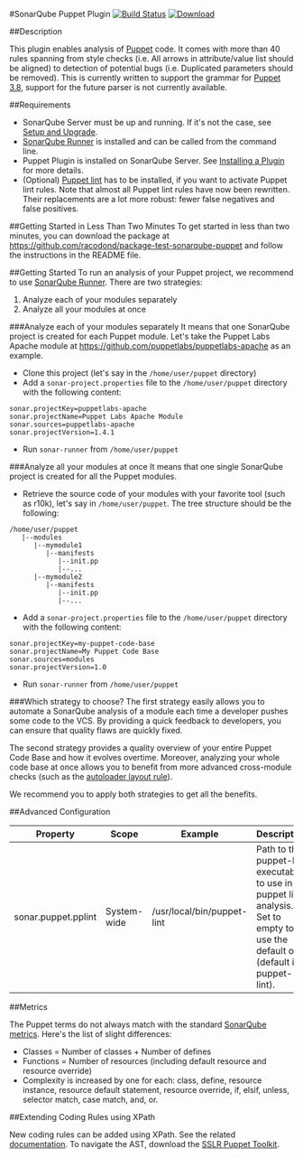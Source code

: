 #SonarQube Puppet Plugin
 [![Build Status](https://travis-ci.org/iwarapter/sonar-puppet.svg?branch=master)](https://travis-ci.org/iwarapter/sonar-puppet)
 [ ![Download](https://api.bintray.com/packages/iwarapter/sonar-plugins/sonar-puppet/images/download.svg) ](https://github.com/iwarapter/sonar-puppet/releases/download/1.0/sonar-puppet-plugin-1.0.jar)

##Description

This plugin enables analysis of [Puppet] code. It comes with more than 40 rules spanning from style checks (i.e. All arrows in attribute/value list should be aligned) to detection of potential bugs (i.e. Duplicated parameters should be removed).
This is currently written to support the grammar for [Puppet 3.8], support for the future parser is not currently available.

##Requirements
- SonarQube Server must be up and running. If it's not the case, see [Setup and Upgrade].
- [SonarQube Runner] is installed and can be called from the command line.
- Puppet Plugin is installed on SonarQube Server. See [Installing a Plugin] for more details.
- (Optional) [Puppet lint] has to be installed, if you want to activate Puppet lint rules. Note that almost all Puppet lint rules have now been rewritten. Their replacements are a lot more robust: fewer false negatives and false positives.

##Getting Started in Less Than Two Minutes
To get started in less than two minutes, you can download the package at https://github.com/racodond/package-test-sonarqube-puppet and follow the instructions in the README file.

##Getting Started
To run an analysis of your Puppet project, we recommend to use [SonarQube Runner].
There are two strategies:
 1. Analyze each of your modules separately
 2. Analyze all your modules at once
 
###Analyze each of your modules separately
It means that one SonarQube project is created for each Puppet module.
Let's take the Puppet Labs Apache module at https://github.com/puppetlabs/puppetlabs-apache as an example.

- Clone this project (let's say in the `/home/user/puppet` directory)
- Add a `sonar-project.properties` file to the `/home/user/puppet` directory with the following content:
```
sonar.projectKey=puppetlabs-apache
sonar.projectName=Puppet Labs Apache Module
sonar.sources=puppetlabs-apache
sonar.projectVersion=1.4.1
```
- Run `sonar-runner` from `/home/user/puppet`

###Analyze all your modules at once
It means that one single SonarQube project is created for all the Puppet modules.

- Retrieve the source code of your modules with your favorite tool (such as r10k), let's say in `/home/user/puppet`. The tree structure should be the following:
```
/home/user/puppet
   |--modules
      |--mymodule1
         |--manifests
            |--init.pp
            |--...
      |--mymodule2
         |--manifests
            |--init.pp
            |--...
```
- Add a `sonar-project.properties` file to the `/home/user/puppet` directory with the following content:
```
sonar.projectKey=my-puppet-code-base
sonar.projectName=My Puppet Code Base
sonar.sources=modules
sonar.projectVersion=1.0
```    
- Run `sonar-runner` from `/home/user/puppet`


###Which strategy to choose?
The first strategy easily allows you to automate a SonarQube analysis of a module each time a developer pushes some code to the VCS. By providing a quick feedback to developers, you can ensure that quality flaws are quickly fixed.

The second strategy provides a quality overview of your entire Puppet Code Base and how it evolves overtime. Moreover, analyzing your whole code base at once allows you to benefit from more advanced cross-module checks (such as the [autoloader layout rule]).

We recommend you to apply both strategies to get all the benefits.

##Advanced Configuration

Property     | Scope       | Example | Description
------------ | ----------- | ------- | -----------
sonar.puppet.pplint | System-wide | /usr/local/bin/puppet-lint | Path to the puppet-lint executable to use in puppet lint analysis. Set to empty to use the default one (default is puppet-lint).

##Metrics

The Puppet terms do not always match with the standard [SonarQube metrics]. Here's the list of slight differences:
- Classes = Number of classes + Number of defines
- Functions = Number of resources (including default resource and resource override)
- Complexity is increased by one for each: class, define, resource instance, resource default statement, resource override, if, elsif, unless, selector match, case match, and, or.


##Extending Coding Rules using XPath

New coding rules can be added using XPath. See the related [documentation].
To navigate the AST, download the [SSLR Puppet Toolkit].

[Puppet]:https://puppetlabs.com/
[Puppet lint]:http://puppet-lint.com/
[Setup and Upgrade]:http://docs.sonarqube.org/display/SONAR/Setup+and+Upgrade
[SonarQube Runner]:http://docs.sonarqube.org/display/SONAR/Installing+and+Configuring+SonarQube+Runner
[Installing a Plugin]:http://docs.sonarqube.org/display/SONAR/Installing+a+Plugin
[documentation]:http://docs.sonarqube.org/display/SONAR/Extending+Coding+Rules
[SSLR Puppet Toolkit]:https://bintray.com/iwarapter/sonar-plugins/sonar-puppet/_latestVersion#files
[Puppet 3.8]:https://docs.puppetlabs.com/puppet/3.8/reference/index.html
[SonarQube metrics]:http://docs.sonarqube.org/display/SONAR/Metric+
[autoloader layout rule]:https://github.com/iwarapter/sonar-puppet/blob/master/puppet-checks/src/main/resources/org/sonar/l10n/pp/rules/puppet/AutoLoaderLayout.html